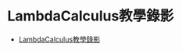 # LambdaCalculus教學錄影

* [LambdaCalculus教學錄影](https://www.facebook.com/ccckmit/videos/1388653438204825)
